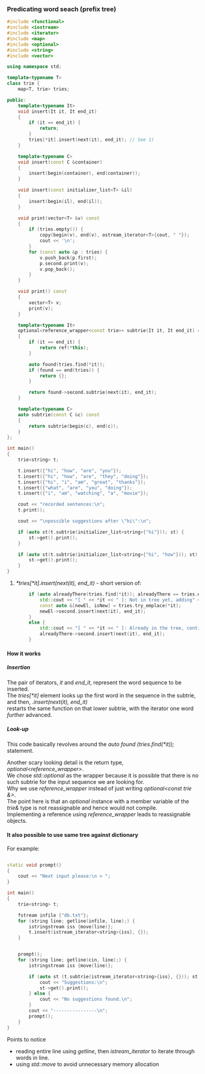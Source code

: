 ### Predicating word seach (prefix tree)

```cpp
#include <functional>
#include <iostream>
#include <iterator>
#include <map>
#include <optional>
#include <string>
#include <vector>

using namespace std;

template<typename T>
class trie {
	map<T, trie> tries;

public:
	template<typename It>
	void insert(It it, It end_it)
	{
		if (it == end_it) {
			return;
		}
		tries[*it].insert(next(it), end_it); // See 1)
	}

	template<typename C>
	void insert(const C &container)
	{
		insert(begin(container), end(container));
	}

	void insert(const initializer_list<T> &il)
	{
		insert(begin(il), end(il));
	}

	void print(vector<T> &v) const
	{
		if (tries.empty()) {
			copy(begin(v), end(v), ostream_iterator<T>{cout, " "});
			cout << '\n';
		}
		for (const auto &p : tries) {
			v.push_back(p.first);
			p.second.print(v);
			v.pop_back();
		}
	}

	void print() const
	{
		vector<T> v;
		print(v);
	}

	template<typename It>
	optional<reference_wrapper<const trie>> subtrie(It it, It end_it) const
	{
		if (it == end_it) {
			return ref(*this);
		}

		auto found(tries.find(*it));
		if (found == end(tries)) {
			return {};
		}

		return found->second.subtrie(next(it), end_it);
	}

	template<typename C>
	auto subtrie(const C &c) const
	{
		return subtrie(begin(c), end(c));
	}
};

int main()
{
	trie<string> t;

	t.insert({"hi", "how", "are", "you"});
	t.insert({"hi", "how", "are", "they", "doing"});
	t.insert({"hi", "i", "am", "great", "thanks"});
	t.insert({"what", "are", "you", "doing"});
	t.insert({"i", "am", "watching", "a", "movie"});

	cout << "recorded sentences:\n";
	t.print();

	cout << "\npossible suggestions after \"hi\":\n";

	if (auto st(t.subtrie(initializer_list<string>{"hi"})); st) {
		st->get().print();
	}

	if (auto st(t.subtrie(initializer_list<string>{"hi", "how"})); st) {
		st->get().print();
	}
}
```

1) *\*tries[\*it].insert(next(it), end_it)* - short version of:
```cpp
		if (auto alreadyThere(tries.find(*it)); alreadyThere == tries.end()) {
			std::cout << "[ " << *it << " ]: Not in tree yet, adding" << std::endl;
			const auto &[newEl, isNew] = tries.try_emplace(*it);
			newEl->second.insert(next(it), end_it);
		}
		else {
			std::cout << "[ " << *it << " ]: Already in the tree, continue" << std::endl;
			alreadyThere->second.insert(next(it), end_it);
		}
```

#### How it works

##### Insertion
The pair of iterators, *it* and *end_it*, represent the word sequence to be inserted. \
The *tries[\*it]* element looks up the first word in the sequence in the subtrie, and then, *.insert(next(it), end_it)* \
restarts the same function on that lower subtrie, with the iterator one word *further* advanced.

##### Look-up
This code basically revolves around the *auto found (tries.find(\*it));* statement.

Another scary looking detail is the return type, *optional<reference_wrapper<const trie>>*. \
We chose *std::optional* as the wrapper because it is possible that there is no such subtrie for the input sequence we are looking for. \
Why we use *reference_wrapper* instead of just writing *optional<const trie &>*. \
The point here is that an *optional* instance with a member variable of the *trie\&* type is not reassignable and hence would not compile. \
Implementing a reference using *reference_wrapper* leads to reassignable objects.

#### It also possible to use same tree against dictionary

For example:
```cpp

static void prompt()
{
    cout << "Next input please:\n > ";
}

int main()
{
    trie<string> t;

    fstream infile {"db.txt"};
    for (string line; getline(infile, line);) {
        istringstream iss {move(line)};
        t.insert(istream_iterator<string>{iss}, {});
    }


    prompt();
    for (string line; getline(cin, line);) {
        istringstream iss {move(line)};

        if (auto st (t.subtrie(istream_iterator<string>{iss}, {})); st) {
            cout << "Suggestions:\n";
            st->get().print();
        } else {
            cout << "No suggestions found.\n";
        }
        cout << "----------------\n";
        prompt();
    }
}
```

Points to notice 
- reading entire line using *getline*, then *istream_iterator* to iterate through words in line.
- using *std::move* to avoid unnecessary memory allocation

